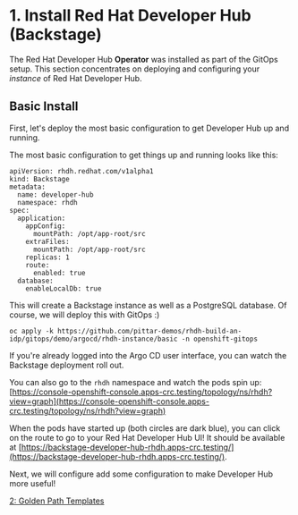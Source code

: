 # 1. Install Red Hat Developer Hub (Backstage)

The Red Hat Developer Hub **Operator** was installed as part of the GitOps setup.  This section concentrates on deploying and configuring your *instance* of Red Hat Developer Hub.

## Basic Install

First, let's deploy the most basic configuration to get Developer Hub up and running.  

The most basic configuration to get things up and running looks like this:

```
apiVersion: rhdh.redhat.com/v1alpha1
kind: Backstage
metadata:
  name: developer-hub
  namespace: rhdh
spec:
  application:
    appConfig:
      mountPath: /opt/app-root/src
    extraFiles:
      mountPath: /opt/app-root/src
    replicas: 1
    route:
      enabled: true
  database:
    enableLocalDb: true
```

This will create a Backstage instance as well as a PostgreSQL database.  Of course, we will deploy this with GitOps :)

```
oc apply -k https://github.com/pittar-demos/rhdh-build-an-idp/gitops/demo/argocd/rhdh-instance/basic -n openshift-gitops
```

If you're already logged into the Argo CD user interface, you can watch the Backstage deployment roll out.

You can also go to the `rhdh` namespace and watch the pods spin up:
[https://console-openshift-console.apps-crc.testing/topology/ns/rhdh?view=graph](https://console-openshift-console.apps-crc.testing/topology/ns/rhdh?view=graph)

When the pods have started up (both circles are dark blue), you can click on the route to go to your Red Hat Developer Hub UI!  It should be available at [https://backstage-developer-hub-rhdh.apps-crc.testing/](https://backstage-developer-hub-rhdh.apps-crc.testing/).

Next, we will configure add some configuration to make Developer Hub more useful!

[2: Golden Path Templates](02-gpts.md)
